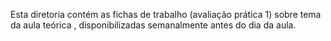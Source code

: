 
Esta diretoria contém as fichas de trabalho (avaliação prática 1) sobre tema da aula teórica , disponibilizadas semanalmente antes do dia da aula.

